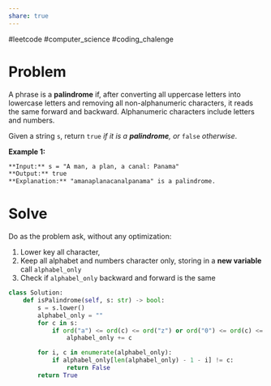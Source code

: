 ```yaml
---
share: true
---
```

#leetcode #computer_science #coding_chalenge

# Problem

A phrase is a **palindrome** if, after converting all uppercase letters into lowercase letters and removing all non-alphanumeric characters, it reads the same forward and backward. Alphanumeric characters include letters and numbers.

Given a string `s`, return `true` _if it is a **palindrome**, or_ `false` _otherwise_.

**Example 1:**

```markdown
**Input:** s = "A man, a plan, a canal: Panama"
**Output:** true
**Explanation:** "amanaplanacanalpanama" is a palindrome.
```

# Solve
Do as the problem ask, without any optimization:
1. Lower key all character,
2. Keep all alphabet and numbers character only, storing in a **new variable** call `alphabel_only`
3. Check if `alphabel_only` backward and forward is the same

```python
class Solution:
    def isPalindrome(self, s: str) -> bool:
        s = s.lower()
        alphabel_only = ""
        for c in s:
            if ord("a") <= ord(c) <= ord("z") or ord("0") <= ord(c) <= ord("9") :
                alphabel_only += c

        for i, c in enumerate(alphabel_only):
            if alphabel_only[len(alphabel_only) - 1 - i] != c:
                return False
        return True
```